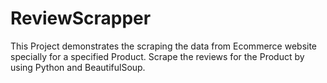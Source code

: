 # ReviewScrapper
This Project demonstrates the scraping the data from Ecommerce website specially for a specified Product.
Scrape the reviews for the Product by using Python and BeautifulSoup.
